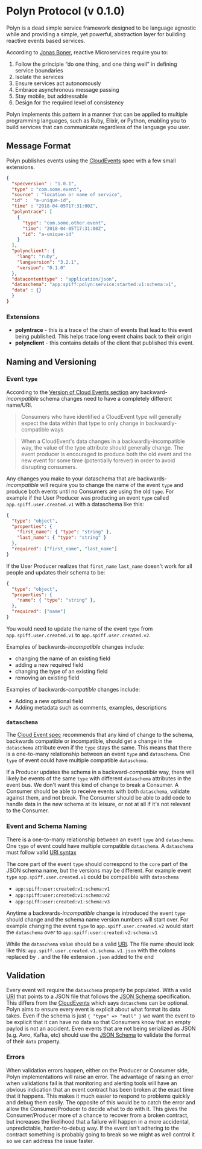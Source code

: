 # Polyn Protocol (v 0.1.0)

Polyn is a dead simple service framework designed to be language agnostic while
and providing a simple, yet powerful, abstraction layer for building reactive events
based services.

According to [Jonas Boner](http://jonasboner.com/), reactive Microservices require
you to:

1. Follow the principle “do one thing, and one thing well” in defining service
   boundaries
2. Isolate the services
3. Ensure services act autonomously
4. Embrace asynchronous message passing
5. Stay mobile, but addressable
6. Design for the required level of consistency

Polyn implements this pattern in a manner that can be applied to multiple programming
languages, such as Ruby, Elixir, or Python, enabling you to build services that can
communicate regardless of the language you user.

## Message Format

Polyn publishes events using the [CloudEvents](https://github.com/cloudevents) spec with
a few small extensions.

```json
{
  "specversion" : "1.0.1",
  "type" : "com.some.event",
  "source" : "location or name of service",
  "id" :  "a-unique-id",
  "time" : "2018-04-05T17:31:00Z",
  "polyntrace": [
    {
      "type": "com.some.other.event",
      "time": "2018-04-05T17:31:00Z",
      "id": "a-unique-id"
    }
  ],
  "polynclient": {
    "lang": "ruby",
    "langversion": "3.2.1",
    "version": "0.1.0"
  },
  "datacontenttype" : "application/json",
  "dataschema": "app:spiff:polyn:service:started:v1:schema:v1",
  "data" : {}
  }
}
```

### Extensions

- **polyntrace** - this is a trace of the chain of events that lead to this
  event being published. This helps trace long event chains back to their
  origin
- **polynclient** - this contains details of the client that published this
  event.

## Naming and Versioning

### Event `type`
According to the [Version of Cloud Events section](https://github.com/cloudevents/spec/blob/v1.0.2/cloudevents/primer.md#versioning-of-cloudevents) any backward-_incompatible_ schema changes need to have a completely different name/URI.

> Consumers who have identified a CloudEvent type will generally expect the data within that type to only change in backwardly-compatible ways

> When a CloudEvent's data changes in a backwardly-incompatible way, the value of the type attribute should generally change. The event producer is encouraged to produce both the old event and the new event for some time (potentially forever) in order to avoid disrupting consumers.

Any changes you make to your dataschema that are backwards-_incompatible_ will require you to change the name of the event `type` and produce both events until no Consumers are using the old `type`. For example if the User Producer was producing an event `type` called `app.spiff.user.created.v1` with a dataschema like this:

```json
{
  "type": "object",
  "properties": {
    "first_name": { "type": "string" },
    "last_name": { "type": "string" }
  },
  "required": ["first_name", "last_name"]
}
```

If the User Producer realizes that `first_name` `last_name` doesn't work for all people and updates their schema to be:

```json
{
  "type": "object",
  "properties": {
    "name": { "type": "string" },
  },
  "required": ["name"]
}
```

You would need to update the name of the event `type` from `app.spiff.user.created.v1` to `app.spiff.user.created.v2`.

Examples of backwards-_incompatible_ changes include:
* changing the name of an existing field
* adding a new required field
* changing the type of an existing field
* removing an existing field

Examples of backwards-_compatible_ changes include:
* Adding a new optional field
* Adding metadata such as comments, examples, descriptions

### `dataschema`
The [Cloud Event spec](https://github.com/cloudevents/spec/blob/v1.0.2/cloudevents/primer.md#versioning-of-cloudevents) recommends that any kind of change to the schema, backwards compatible or incompatible, should get a change in the `dataschema` attribute even if the `type` stays the same. This means that there is a one-to-many relationship between an event `type` and `dataschema`. One `type` of event could have multiple compatible `dataschema`.

If a Producer updates the schema in a backward-_compatible_ way, there will likely be events of the same `type` with different `dataschema` attributes in the event bus. We don't want this kind of change to break a Consumer. A Consumer should be able to receive events with both `dataschema`, validate against them, and not break. The Consumer should be able to add code to handle data in the new schema at its leisure, or not at all if it's not relevant to the Consumer.

### Event and Schema Naming
There is a one-to-many relationship between an event `type` and `dataschema`. One `type` of event could have multiple compatible `dataschema`. A `dataschema` must follow valid [URI syntax](https://en.wikipedia.org/wiki/Uniform_Resource_Identifier)

The core part of the event `type` should correspond to the `core` part of the JSON schema name, but the versions may be different. For example event `type` `app.spiff.user.created.v1` could be compatible with `dataschema`
* `app:spiff:user:created:v1:schema:v1`
* `app:spiff:user:created:v1:schema:v2`
* `app:spiff:user:created:v1:schema:v3`

Anytime a backwards-_incompatible_ change is introduced the event `type` should change and the schema name version numbers will start over. For example changing the event `type`  to `app.spiff.user.created.v2` would start the `dataschema` over to `app:spiff:user:created:v2:schema:v1`

While the `dataschema` value should be a valid [URI](https://en.wikipedia.org/wiki/Uniform_Resource_Identifier). The file name should look like this: `app.spiff.user.created.v1.schema.v1.json` with the colons replaced by `.` and the file extension `.json` added to the end

## Validation

Every event will require the `dataschema` property be populated. With a valid [URI](https://en.wikipedia.org/wiki/Uniform_Resource_Identifier) that points to a JSON file that follows the [JSON Schema](https://json-schema.org/) specification.  This differs from the [CloudEvents](https://github.com/cloudevents) which says `dataschema` can be optional. Polyn aims to ensure every event is explicit about what format its data takes. Even if the schema is just `{ "type" => "null" }` we want the event to be explicit that it can have no data so that Consumers know that an empty paylod is not an accident. Even events that are not being serialized as JSON (e.g. Avro, Kafka, etc) should use the [JSON Schema](https://json-schema.org/) to validate the format of their `data` property.

### Errors

When validation errors happen, either on the Producer or Consumer side, Polyn implementations will raise an error. The advantage of raising an error when validations fail is that monitoring and alerting tools will have an obvious indication that an event contract has been broken at the exact time that it happens. This makes it much easier to respond to problems quickly and debug them easily. The opposite of this would be to catch the error and allow the Consumer/Producer to decide what to do with it. This gives the Consumer/Producer more of a chance to recover from a broken contract, but increases the likelihood that a failure will happen in a more accidental, unpredictable, harder-to-debug way. If the event isn't adhering to the contract something is probably going to break so we might as well control it so we can address the issue faster.

